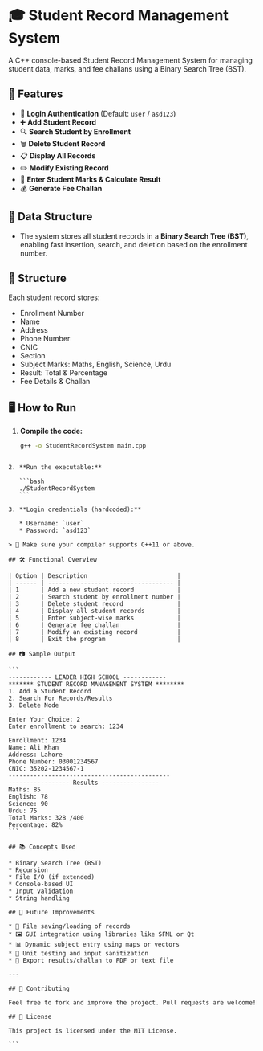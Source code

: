 # 🎓 Student Record Management System

A C++ console-based Student Record Management System for managing student data, marks, and fee challans using a Binary Search Tree (BST).

## 📌 Features

- 🔐 **Login Authentication** (Default: `user` / `asd123`)
- ➕ **Add Student Record**
- 🔍 **Search Student by Enrollment**
- 🗑️ **Delete Student Record**
- 📋 **Display All Records**
- ✏️ **Modify Existing Record**
- 🧮 **Enter Student Marks & Calculate Result**
- 💰 **Generate Fee Challan**

## 🧠 Data Structure

- The system stores all student records in a **Binary Search Tree (BST)**, enabling fast insertion, search, and deletion based on the enrollment number.

## 📂 Structure

Each student record stores:
- Enrollment Number
- Name
- Address
- Phone Number
- CNIC
- Section
- Subject Marks: Maths, English, Science, Urdu
- Result: Total & Percentage
- Fee Details & Challan

## 🖥️ How to Run

1. **Compile the code:**

   ```bash
   g++ -o StudentRecordSystem main.cpp
````

2. **Run the executable:**

   ```bash
   ./StudentRecordSystem
   ```

3. **Login credentials (hardcoded):**

   * Username: `user`
   * Password: `asd123`

> 📝 Make sure your compiler supports C++11 or above.

## 🛠️ Functional Overview

| Option | Description                         |
| ------ | ----------------------------------- |
| 1      | Add a new student record            |
| 2      | Search student by enrollment number |
| 3      | Delete student record               |
| 4      | Display all student records         |
| 5      | Enter subject-wise marks            |
| 6      | Generate fee challan                |
| 7      | Modify an existing record           |
| 8      | Exit the program                    |

## 📷 Sample Output

```
------------ LEADER HIGH SCHOOL ------------
******* STUDENT RECORD MANAGEMENT SYSTEM ********
1. Add a Student Record
2. Search For Records/Results
3. Delete Node
...
Enter Your Choice: 2
Enter enrollment to search: 1234

Enrollment: 1234
Name: Ali Khan
Address: Lahore
Phone Number: 03001234567
CNIC: 35202-1234567-1
---------------------------------------------
----------------- Results ----------------
Maths: 85
English: 78
Science: 90
Urdu: 75
Total Marks: 328 /400
Percentage: 82%
```

## 📚 Concepts Used

* Binary Search Tree (BST)
* Recursion
* File I/O (if extended)
* Console-based UI
* Input validation
* String handling

## 🔧 Future Improvements

* 🔄 File saving/loading of records
* 🖼️ GUI integration using libraries like SFML or Qt
* 📊 Dynamic subject entry using maps or vectors
* 🧪 Unit testing and input sanitization
* 📑 Export results/challan to PDF or text file

---

## 🤝 Contributing

Feel free to fork and improve the project. Pull requests are welcome!

## 📝 License

This project is licensed under the MIT License.

```

